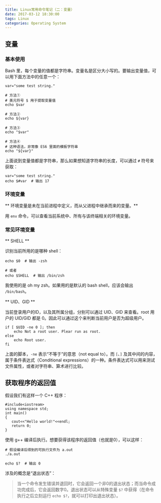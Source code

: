 ```yaml
---
title: Linux常用命令笔记（二：变量）
date: 2017-03-12 18:30:00
tags: Linux
categories: Operating System
---
```


## 变量

### 基本使用

Bash 里，每个变量的值都是字符串。变量名是区分大小写的。要输出变量值，可以用下面方法中的任意一个：

```
var="some test string."

# 方法①
# 美元符号 $ 用于提取变量值
echo $var

# 方法②
echo ${var}

# 方法③
echo "$var"

# 方法④
# 这种语法，非常像 ES6 里面的模板字符串
echo "${var}"
```

上面说到变量值都是字符串，那么如果想知道字符串的长度，可以通过 `#` 符号来获取：

```
var="some test string."
echo $#var  # 输出 17
```

<!-- more -->

### 环境变量

** 环境变量是未在当前进程中定义，而从父进程中继承而来的变量。**

用 `env` 命令，可以查看当前系统中、所有与该终端相关的环境变量。

### 常见环境变量

** SHELL **

识别当前所用的是哪种 shell：

```
echo $0  # 输出 -zsh

# 或者
echo $SHELL  # 输出 /bin/zsh
```

我使用的是 oh my zsh。如果用的是默认的 bash shell，应该会输出 `/bin/bash`。

** UID、GID **

当前登录用户的ID，以及其所属分组，分别可以通过 UID、GID 来查看。root 用户的 UID/GID 都是 0。因此可以通过这个来判断当前用户是否为超级用户。

```
if [ $UID -ne 0 ]; then
    echo Not a root user. Plear run as root.
else
    echo Root user.
fi
```

上面的脚本，`-ne` 表示“不等于”的意思（not equal to）。而 `[`、`]` 及其中间的内容，属于条件表达式（Conditional expressions）的一种。条件表达式可以用来测试文件属性，或者对字符串、算术进行比较。


## 获取程序的返回值

假设我们有这样一个 C++ 程序：

```
#include<iostream>
using namespace std;
int main()
{
   cout<<"Hello world!"<<endl;
   return 0;
}
```

使用 g++ 编译后执行。想要获得该程序的返回值（也就是0），可以这样：

```
# 假设编译后得到的可执行文件为 a.out
./a.out

echo $?  # 输出 0
```

涉及的概念是“退出状态”：

> 当一个命令发生错误并退回时，它会返回一个非0的退出状态；而当命令成功完成后，它会返回数字0。退出状态可以从特殊变量 `$?` 中获得（在命令执行之后立刻运行 `echo $?`，就可以打印出退出状态）。

